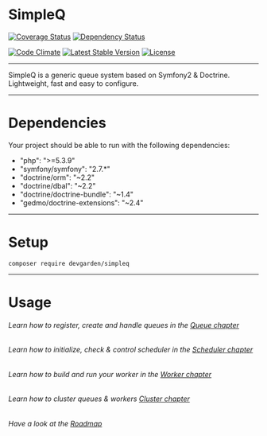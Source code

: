 SimpleQ
=======

[![Coverage Status](https://coveralls.io/repos/mowlwurf/simpleq/badge.svg?branch=master&service=github)](https://coveralls.io/github/mowlwurf/simpleq?branch=master)
[![Dependency Status](https://www.versioneye.com/user/projects/55cb799adfed0a001f0000f5/badge.svg?style=flat)](https://www.versioneye.com/user/projects/55cb799adfed0a001f0000f5)

[![Code Climate](https://codeclimate.com/repos/55e58b086956805aff007180/badges/0d7c2cdac7bd3498d630/gpa.svg)](https://codeclimate.com/repos/55e58b086956805aff007180/feed)
[![Latest Stable Version](https://poser.pugx.org/devgarden/simpleq/v/stable)](https://packagist.org/packages/devgarden/simpleq) 
[![License](https://poser.pugx.org/devgarden/simpleq/license)](https://packagist.org/packages/devgarden/simpleq)

***

SimpleQ is a generic queue system based on Symfony2 & Doctrine. Lightweight, fast and easy to configure.

***

# Dependencies

Your project should be able to run with the following dependencies:

- "php": ">=5.3.9"
- "symfony/symfony": "2.7.*"
- "doctrine/orm": "~2.2"
- "doctrine/dbal": "~2.2"
- "doctrine/doctrine-bundle": "~1.4"
- "gedmo/doctrine-extensions": "~2.4"

***

# Setup

```composer require devgarden/simpleq```

***

# Usage

###### Learn how to register, create and handle queues in the [Queue chapter](doc/queue.md)
###### Learn how to initialize, check & control scheduler in the [Scheduler chapter](doc/scheduler.md)
###### Learn how to build and run your worker in the [Worker chapter](doc/worker.md)
###### Learn how to cluster queues & workers [Cluster chapter](doc/cluster.md)
###### Have a look at the [Roadmap](doc/roadmap.md)